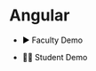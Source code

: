 # Angular

- <a href="" title="Faculty Demo" style="background-color:#FFFFFF;color:#000000;text-decoration:none">▶ Faculty Demo </a>

- <a href="" title="Student Demo" style="background-color:#FFFFFF;color:#000000;text-decoration:none">🧑‍💻  Student Demo </a>
